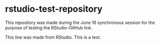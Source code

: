 # rstudio-test-repository
This repository was made during the June 16 synchronous session for the purpose of testing the RStudio-GitHub link.

This line was made from RStudio. This is a test.